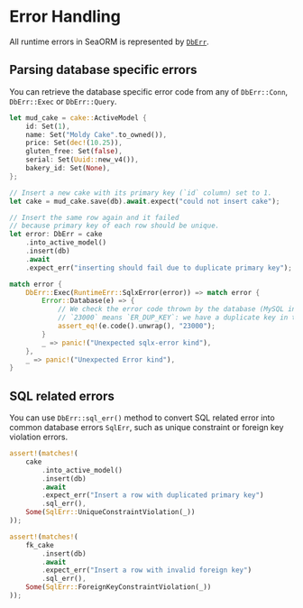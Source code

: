 # Error Handling

All runtime errors in SeaORM is represented by [`DbErr`](https://docs.rs/sea-orm/*/sea_orm/error/enum.DbErr.html).

## Parsing database specific errors

You can retrieve the database specific error code from any of `DbErr::Conn`, `DbErr::Exec` or `DbErr::Query`.

```rust
let mud_cake = cake::ActiveModel {
    id: Set(1),
    name: Set("Moldy Cake".to_owned()),
    price: Set(dec!(10.25)),
    gluten_free: Set(false),
    serial: Set(Uuid::new_v4()),
    bakery_id: Set(None),
};

// Insert a new cake with its primary key (`id` column) set to 1.
let cake = mud_cake.save(db).await.expect("could not insert cake");

// Insert the same row again and it failed
// because primary key of each row should be unique.
let error: DbErr = cake
    .into_active_model()
    .insert(db)
    .await
    .expect_err("inserting should fail due to duplicate primary key");

match error {
    DbErr::Exec(RuntimeErr::SqlxError(error)) => match error {
        Error::Database(e) => {
            // We check the error code thrown by the database (MySQL in this case),
            // `23000` means `ER_DUP_KEY`: we have a duplicate key in the table.
            assert_eq!(e.code().unwrap(), "23000");
        }
        _ => panic!("Unexpected sqlx-error kind"),
    },
    _ => panic!("Unexpected Error kind"),
}
```

## SQL related errors

You can use `DbErr::sql_err()` method to convert SQL related error into common database errors `SqlErr`, such as unique constraint or foreign key violation errors.

```rust
assert!(matches!(
    cake
        .into_active_model()
        .insert(db)
        .await
        .expect_err("Insert a row with duplicated primary key")
        .sql_err(),
    Some(SqlErr::UniqueConstraintViolation(_))
));

assert!(matches!(
    fk_cake
        .insert(db)
        .await
        .expect_err("Insert a row with invalid foreign key")
        .sql_err(),
    Some(SqlErr::ForeignKeyConstraintViolation(_))
));
```